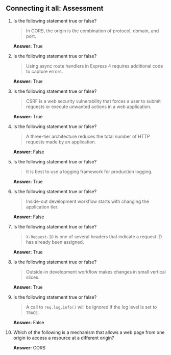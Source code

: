 ## Connecting it all: Assessment

1. Is the following statement true or false?

    > In CORS, the origin is the combination of protocol, domain, and port.

    **Answer:** True

2. Is the following statement true or false?

    > Using async route handlers in Express 4 requires additional code to capture errors.

    **Answer:** True

3. Is the following statement true or false?

    > CSRF is a web security vulnerability that forces a user to submit requests or execute unwanted actions in a web application.
 
    **Answer:** True

4. Is the following statement true or false?

    > A three-tier architecture reduces the total number of HTTP requests made by an application.

    **Answer:** False

5. Is the following statement true or false?

    > It is best to use a logging framework for production logging.

    **Answer:** True

6. Is the following statement true or false?

    > Inside-out development workflow starts with changing the application tier.

    **Answer:** False

7. Is the following statement true or false?

    > `X-Request-ID` is one of several headers that indicate a request ID has already been assigned.

    **Answer:** True

8. Is the following statement true or false?

    > Outside-in development workflow makes changes in small vertical slices.

    **Answer:** True

9. Is the following statement true or false?

    > A call to `req.log.info()` will be ignored if the log level is set to `TRACE`.

    **Answer:** False

10. Which of the following is a mechanism that allows a web page from one origin to access a resource at a different origin?

    **Answer:** CORS
